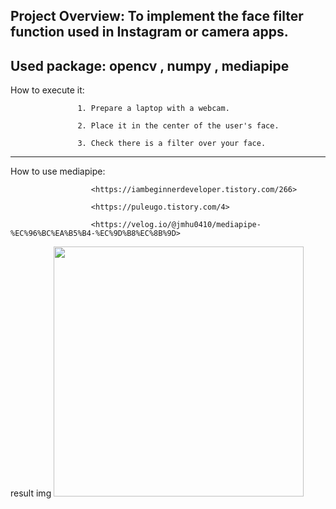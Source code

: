 ## Project Overview: To implement the face filter function used in Instagram or camera apps.

Used package: opencv , numpy , mediapipe
---

How to execute it: 

                   1. Prepare a laptop with a webcam.

                   2. Place it in the center of the user's face.
                   
                   3. Check there is a filter over your face.

---
<reference>
How to use mediapipe:  
  
                      <https://iambeginnerdeveloper.tistory.com/266>
  
                      <https://puleugo.tistory.com/4>
                       
                      <https://velog.io/@jmhu0410/mediapipe-%EC%96%BC%EA%B5%B4-%EC%9D%B8%EC%8B%9D>



result img 
<img src="https://github.com/user-attachments/assets/856c09cd-9f2b-4e36-bda5-99f5002f7d48" width="400" height="400">

                  

